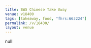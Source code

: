 ```yaml
---
title: SWS Chinese Take Away
venue: v18400
tags: [takeaway, food, "fhrs:663224"]
permalink: /v/18400/
layout: venue
---
```

null